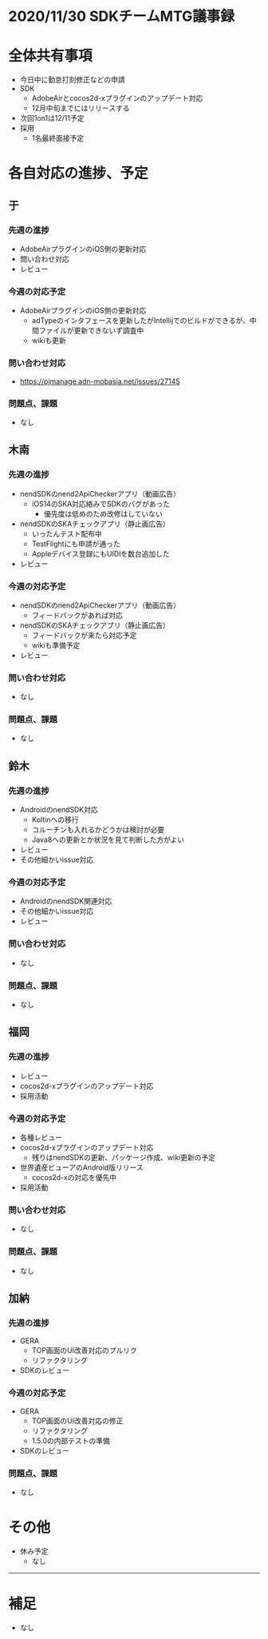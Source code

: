 # 2020/11/30 SDKチームMTG議事録

# 全体共有事項
- 今日中に勤怠打刻修正などの申請
- SDK
  - AdobeAirとcocos2d-xプラグインのアップデート対応
  - 12月中旬までにはリリースする
- 次回1on1は12/11予定
- 採用
  - 1名最終面接予定


# 各自対応の進捗、予定
## 于
### 先週の進捗
- AdobeAirプラグインのiOS側の更新対応
- 問い合わせ対応
- レビュー

### 今週の対応予定
- AdobeAirプラグインのiOS側の更新対応
  - adTypeのインタフェースを更新したがIntellijでのビルドができるが、中間ファイルが更新できないず調査中
  - wikiも更新

### 問い合わせ対応
- https://pjmanage.adn-mobasia.net/issues/27145

### 問題点、課題
- なし

## 木南
### 先週の進捗
- nendSDKのnend2ApiCheckerアプリ（動画広告）
  - iOS14のSKA対応絡みでSDKのバグがあった
    - 優先度は低めのため改修はしていない
- nendSDKのSKAチェックアプリ（静止画広告）
  - いったんテスト配布中
  - TestFlightにも申請が通った
  - Appleデバイス登録にもUIDIを数台追加した
- レビュー

### 今週の対応予定
- nendSDKのnend2ApiCheckerアプリ（動画広告）
  - フィードバックがあれば対応
- nendSDKのSKAチェックアプリ（静止画広告）
  - フィードバックが来たら対応予定
  - wikiも準備予定
- レビュー

### 問い合わせ対応
- なし

### 問題点、課題
- なし

## 鈴木
### 先週の進捗
- AndroidのnendSDK対応
  - Koltinへの移行
  - コルーチンも入れるかどうかは検討が必要
  - Java8への更新とか状況を見て判断した方がよい
- レビュー
- その他細かいissue対応

### 今週の対応予定
- AndroidのnendSDK関連対応
- その他細かいissue対応
- レビュー

### 問い合わせ対応
- なし

### 問題点、課題
- なし

## 福岡
### 先週の進捗
- レビュー
- cocos2d-xプラグインのアップデート対応
- 採用活動

### 今週の対応予定
- 各種レビュー
- cocos2d-xプラグインのアップデート対応
  - 残りはnendSDKの更新、パッケージ作成、wiki更新の予定
- 世界遺産ビューアのAndroid版リリース
  - cocos2d-xの対応を優先中
- 採用活動

### 問い合わせ対応
- なし

### 問題点、課題
- なし

## 加納
### 先週の進捗
- GERA
  - TOP画面のUI改善対応のプルリク
  - リファクタリング
- SDKのレビュー

### 今週の対応予定
- GERA
  - TOP画面のUI改善対応の修正
  - リファクタリング
  - 1.5.0の内部テストの準備
- SDKのレビュー

### 問題点、課題
- なし

# その他
- 休み予定
  - なし

----

# 補足
- なし

